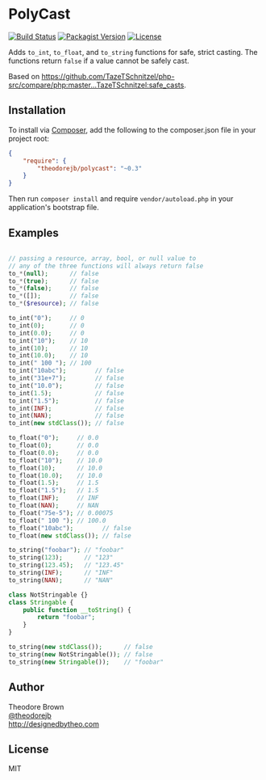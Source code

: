 # PolyCast

[![Build Status](https://travis-ci.org/theodorejb/PolyCast.svg?branch=master)](https://travis-ci.org/theodorejb/PolyCast) [![Packagist Version](https://img.shields.io/packagist/v/theodorejb/polycast.svg)](https://packagist.org/packages/theodorejb/polycast) [![License](https://img.shields.io/packagist/l/theodorejb/polycast.svg)](LICENSE.md)

Adds `to_int`, `to_float`, and `to_string` functions for safe, strict casting. The functions return `false` if a value cannot be safely cast.

Based on https://github.com/TazeTSchnitzel/php-src/compare/php:master...TazeTSchnitzel:safe_casts.

## Installation

To install via [Composer](https://getcomposer.org/), add the following to the composer.json file in your project root:

```json
{
    "require": {
        "theodorejb/polycast": "~0.3"
    }
}
```

Then run `composer install` and require `vendor/autoload.php` in your application's bootstrap file.

## Examples

```php

// passing a resource, array, bool, or null value to
// any of the three functions will always return false
to_*(null);      // false
to_*(true);      // false
to_*(false);     // false
to_*([]);        // false
to_*($resource); // false

to_int("0");     // 0
to_int(0);       // 0
to_int(0.0);     // 0
to_int("10");    // 10
to_int(10);      // 10
to_int(10.0);    // 10
to_int(" 100 "); // 100
to_int("10abc");        // false
to_int("31e+7");        // false
to_int("10.0");         // false
to_int(1.5);            // false
to_int("1.5");          // false
to_int(INF);            // false
to_int(NAN);            // false
to_int(new stdClass()); // false

to_float("0");     // 0.0
to_float(0);       // 0.0
to_float(0.0);     // 0.0
to_float("10");    // 10.0
to_float(10);      // 10.0
to_float(10.0);    // 10.0
to_float(1.5);     // 1.5
to_float("1.5");   // 1.5
to_float(INF);     // INF
to_float(NAN);     // NAN
to_float("75e-5"); // 0.00075
to_float(" 100 "); // 100.0
to_float("10abc");        // false
to_float(new stdClass()); // false

to_string("foobar"); // "foobar"
to_string(123);      // "123"
to_string(123.45);   // "123.45"
to_string(INF);      // "INF"
to_string(NAN);      // "NAN"

class NotStringable {}
class Stringable {
    public function __toString() {
        return "foobar";
    }
}

to_string(new stdClass());      // false
to_string(new NotStringable()); // false
to_string(new Stringable());    // "foobar"
```

## Author

Theodore Brown  
[@theodorejb](https://twitter.com/theodorejb)  
<http://designedbytheo.com>

## License

MIT
